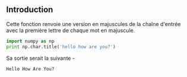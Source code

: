 ## Introduction

Cette fonction renvoie une version en majuscules de la chaîne d'entrée avec la première lettre de chaque mot en majuscule.

```python
import numpy as np 
print np.char.title('hello how are you?')
```

Sa sortie serait la suivante -

```python
Hello How Are You?
```